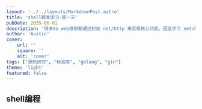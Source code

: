 ```yaml
---
layout: '../../layouts/MarkdownPost.astro'
title: 'shell脚本学习-第一天'
pubDate: 2035-06-01
description: '很多Go web框架都通过封装 net/http 来实现核心功能，因此学习 net/http 是研究 Gin等框架的基础。'
author: 'Austin'
cover:
    url: ''
    square: ''
    alt: 'cover'
tags: ["源码研究", "标准库", "golang", "gin"]
theme: 'light'
featured: false
---
```


## shell编程